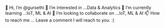 👋 Hi, I’m @gursethi
👀 I’m interested in ...Data & Analytics
🌱 I’m currently learning ...IoT, ML & AI
💞️ I’m looking to collaborate on ...IoT, ML & AI
📫 How to reach me ... Leave a comment I will reach to you. :)

